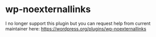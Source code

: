 # wp-noexternallinks

I no longer support this plugin but you can request help from current maintainer here:
https://wordpress.org/plugins/wp-noexternallinks
